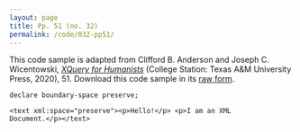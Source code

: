 ```yaml
---
layout: page
title: Pp. 51 (no. 32)
permalink: /code/032-pp51/
---
```


This code sample is adapted from Clifford B. Anderson and Joseph C. Wicentowski, 
[_XQuery for Humanists_](/) (College Station: Texas A&M University Press, 2020), 51. 
Download this code sample in its [raw form](/code/032-pp51/032-pp51.xq).

```xquery
declare boundary-space preserve;

<text xml:space="preserve"><p>Hello!</p> <p>I am an XML
Document.</p></text>
```  
